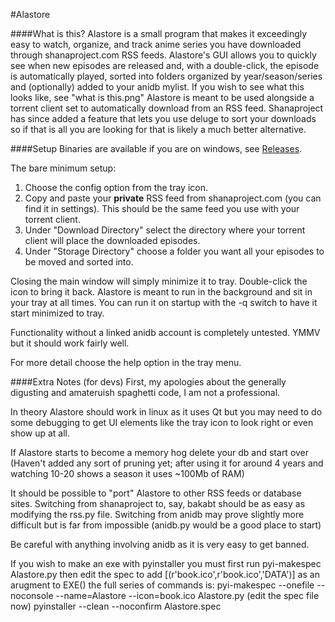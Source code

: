#Alastore

####What is this?
Alastore is a small program that makes it exceedingly easy to watch, organize, and track anime series you have downloaded through shanaproject.com RSS feeds. Alastore's GUI allows you to quickly see when new episodes are released and, with a double-click, the
episode is automatically played, sorted into folders organized by year/season/series and (optionally) added to your anidb mylist.
If you wish to see what this looks like, see "what is this.png"
Alastore is meant to be used alongside a torrent client set to automatically download from an RSS feed. Shanaproject has since
added a feature that lets you use deluge to sort your downloads so if that is all you are looking for that is likely a much
better alternative.

####Setup
Binaries are available if you are on windows, see [Releases](https://github.com/NeverDecaf/Alastore/releases/latest).

The bare minimum setup:  
1. Choose the config option from the tray icon.  
2. Copy and paste your **private** RSS feed from shanaproject.com (you can find it in settings). This should be the same feed you use with
your torrent client.  
3. Under "Download Directory" select the directory where your torrent client will place the downloaded episodes.  
4. Under "Storage Directory" choose a folder you want all your episodes to be moved and sorted into.  

Closing the main window will simply minimize it to tray. Double-click the icon to bring it back. Alastore is meant to run in the background
and sit in your tray at all times. You can run it on startup with the -q switch to have it start minimized to tray.


Functionality without a linked anidb account is completely untested. YMMV but it should work fairly well.

For more detail choose the help option in the tray menu.

####Extra Notes (for devs)
First, my apologies about the generally digusting and amateruish spaghetti code, I am not a professional.

In theory Alastore should work in linux as it uses Qt but you may need to do some debugging to get UI elements like the tray icon to
look right or even show up at all.

If Alastore starts to become a memory hog delete your db and start over (Haven't added any sort of pruning yet; after using it for 
around 4 years and watching 10-20 shows a season it uses ~100Mb of RAM)

It should be possible to "port" Alastore to other RSS feeds or database sites.
Switching from shanaproject to, say, bakabt should be as easy as modifying the rss.py file.
Switching from anidb may prove slightly more difficult but is far from impossible (anidb.py would be a good place to start)

Be careful with anything involving anidb as it is very easy to get banned.

If you wish to make an exe with pyinstaller you must first run
pyi-makespec Alastore.py then edit the spec to add [(r'book.ico',r'book.ico','DATA')] as an arugment to EXE()
the full series of commands is:
pyi-makespec --onefile --noconsole --name=Alastore --icon=book.ico Alastore.py
(edit the spec file now)
pyinstaller --clean --noconfirm Alastore.spec
